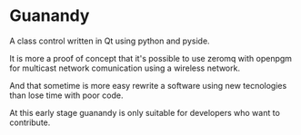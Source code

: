 Guanandy
========

A class control written in Qt using python and pyside.

It is more a proof of concept that it's possible to use zeromq with
openpgm for multicast network comunication using a wireless network.

And that sometime is more easy rewrite a software using new tecnologies
than lose time with poor code. 

At this early stage  guanandy is only suitable for developers who want 
to contribute.
